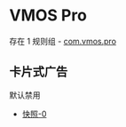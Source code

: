 # VMOS Pro

存在 1 规则组 - [com.vmos.pro](/src/apps/com.vmos.pro.ts)

## 卡片式广告

默认禁用

- [快照-0](https://i.gkd.li/import/13536416)
